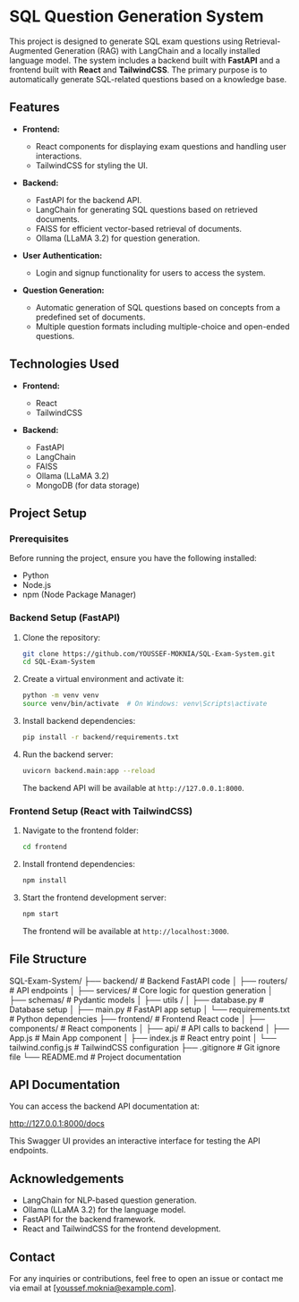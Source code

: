 # SQL Question Generation System

This project is designed to generate SQL exam questions using Retrieval-Augmented Generation (RAG) with LangChain and a locally installed language model. The system includes a backend built with **FastAPI** and a frontend built with **React** and **TailwindCSS**. The primary purpose is to automatically generate SQL-related questions based on a knowledge base.

## Features

- **Frontend:**
  - React components for displaying exam questions and handling user interactions.
  - TailwindCSS for styling the UI.

- **Backend:**
  - FastAPI for the backend API.
  - LangChain for generating SQL questions based on retrieved documents.
  - FAISS for efficient vector-based retrieval of documents.
  - Ollama (LLaMA 3.2) for question generation.

- **User Authentication:**
  - Login and signup functionality for users to access the system.

- **Question Generation:**
  - Automatic generation of SQL questions based on concepts from a predefined set of documents.
  - Multiple question formats including multiple-choice and open-ended questions.

## Technologies Used

- **Frontend:**
  - React
  - TailwindCSS

- **Backend:**
  - FastAPI
  - LangChain
  - FAISS
  - Ollama (LLaMA 3.2)
  - MongoDB (for data storage)

## Project Setup

### Prerequisites

Before running the project, ensure you have the following installed:

- Python
- Node.js
- npm (Node Package Manager)

### Backend Setup (FastAPI)

1. Clone the repository:

    ```bash
    git clone https://github.com/YOUSSEF-MOKNIA/SQL-Exam-System.git
    cd SQL-Exam-System
    ```

2. Create a virtual environment and activate it:

    ```bash
    python -m venv venv
    source venv/bin/activate  # On Windows: venv\Scripts\activate
    ```

3. Install backend dependencies:

    ```bash
    pip install -r backend/requirements.txt
    ```

4. Run the backend server:

    ```bash
    uvicorn backend.main:app --reload
    ```

   The backend API will be available at `http://127.0.0.1:8000`.

### Frontend Setup (React with TailwindCSS)

1. Navigate to the frontend folder:

    ```bash
    cd frontend
    ```

2. Install frontend dependencies:

    ```bash
    npm install
    ```

3. Start the frontend development server:

    ```bash
    npm start
    ```

   The frontend will be available at `http://localhost:3000`.

## File Structure

SQL-Exam-System/ ├── backend/ # Backend FastAPI code │ ├── routers/ # API endpoints │ ├── services/ # Core logic for question generation │ ├── schemas/ # Pydantic models │ ├── utils / │ ├── database.py # Database setup │ ├── main.py # FastAPI app setup │ └── requirements.txt # Python dependencies ├── frontend/ # Frontend React code │ ├── components/ # React components │ ├── api/ # API calls to backend │ ├── App.js # Main App component │ ├── index.js # React entry point │ └── tailwind.config.js # TailwindCSS configuration ├── .gitignore # Git ignore file └── README.md # Project documentation


## API Documentation

You can access the backend API documentation at:

http://127.0.0.1:8000/docs

This Swagger UI provides an interactive interface for testing the API endpoints.

## Acknowledgements

- LangChain for NLP-based question generation.
- Ollama (LLaMA 3.2) for the language model.
- FastAPI for the backend framework.
- React and TailwindCSS for the frontend development.

## Contact

For any inquiries or contributions, feel free to open an issue or contact me via email at [youssef.moknia@example.com].
